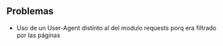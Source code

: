 ## Problemas

- Uso de un User-Agent distinto al del modulo requests porq era filtrado por las páginas
